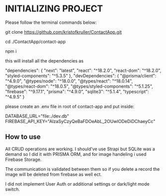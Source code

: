 # INITIALIZING PROJECT

Please follow the terminal commands below:

git clone https://github.com/kristofkruller/ContactApp.git

cd ./ContactApp/contact-app

npm i 

this will install all the dependencies as 

  "dependencies": {
    "next": "latest",
    "react": "^18.2.0",
    "react-dom": "^18.2.0",
    "styled-components": "^5.3.5"
  },
  "devDependencies": {
    "@prisma/client": "^4.9.0",
    "@types/node": "^18.0.0",
    "@types/react": "^18.0.14",
    "@types/react-dom": "^18.0.5",
    "@types/styled-components": "^5.1.25",
    "firebase": "^9.17.1",
    "prisma": "^4.9.0",
    "sqlite3": "^5.1.4",
    "typescript": "^4.9.5"
  }

please create an .env file in root of contact-app and put inside: 

DATABASE_URL="file:./dev.db"
FIREBASE_API_KEY="AIzaSyCzyQeBaFDOeAbL_2OUwIODeDiDChaeyCc"

## How to use

All CRUD operations are working. I should've use Strapi but SQLite was a demand so I did it with PRISMA ORM, and for image handeling i used Firebase Storage. 

The communication is validated between them so if you delete a record the image will be deleted from firebase as well ect.

I did not implement User Auth or additional settings or dark/light mode switch.


